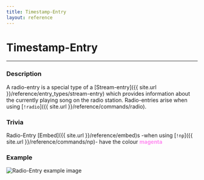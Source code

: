 ```yaml
---
title: Timestamp-Entry
layout: reference
---
```

# Timestamp-Entry
---
### Description
A radio-entry is a special type of a [Stream-entry]({{ site.url }}/reference/entry_types/stream-entry) which provides information about the currently playing song on the radio station. Radio-entries arise when using [`!radio`]({{ site.url }}/reference/commands/radio).
### Trivia
Radio-Entry [Embed]({{ site.url }}/reference/embed)s -when using [`!np`]({{ site.url }}/reference/commands/np)- have the colour **<span style="color:#FF88F0">magenta</span>**
### Example
![Radio-Entry example image](https://raw.githubusercontent.com/siku2/MusicBot/master/docs/assets/radio-entry.PNG)

